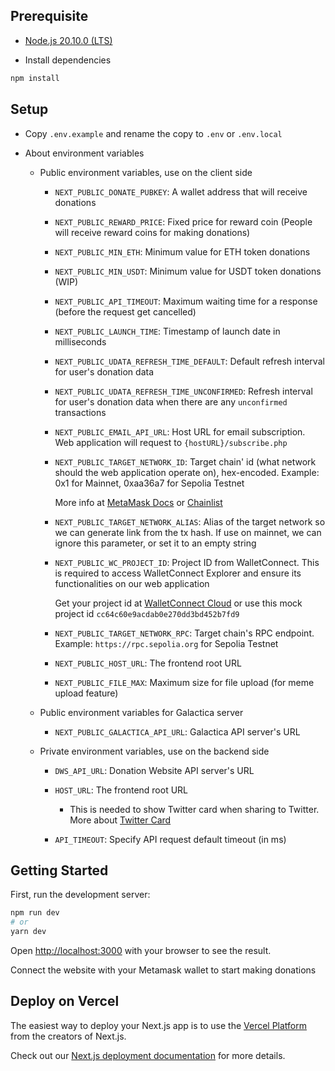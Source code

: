 ## Prerequisite

- [Node.js 20.10.0 (LTS)](https://nodejs.org/en)

- Install dependencies

```bash
npm install
```

## Setup

- Copy `.env.example` and rename the copy to `.env` or `.env.local`

- About environment variables

  - Public environment variables, use on the client side

    - `NEXT_PUBLIC_DONATE_PUBKEY`: A wallet address that will receive donations
    - `NEXT_PUBLIC_REWARD_PRICE`: Fixed price for reward coin (People will receive reward coins for making donations)
    - `NEXT_PUBLIC_MIN_ETH`: Minimum value for ETH token donations
    - `NEXT_PUBLIC_MIN_USDT`: Minimum value for USDT token donations (WIP)
    - `NEXT_PUBLIC_API_TIMEOUT`: Maximum waiting time for a response (before the request get cancelled)
    - `NEXT_PUBLIC_LAUNCH_TIME`: Timestamp of launch date in milliseconds
    - `NEXT_PUBLIC_UDATA_REFRESH_TIME_DEFAULT`: Default refresh interval for user's donation data
    - `NEXT_PUBLIC_UDATA_REFRESH_TIME_UNCONFIRMED`: Refresh interval for user's donation data when there are any `unconfirmed` transactions
    - `NEXT_PUBLIC_EMAIL_API_URL`: Host URL for email subscription. Web application will request to `{hostURL}/subscribe.php`
    - `NEXT_PUBLIC_TARGET_NETWORK_ID`: Target chain' id (what network should the web application operate on), hex-encoded. Example: 0x1 for Mainnet, 0xaa36a7 for Sepolia Testnet

      More info at [MetaMask Docs](https://docs.metamask.io/wallet/how-to/connect/detect-network/#chain-ids) or [Chainlist](https://chainid.network/)

    - `NEXT_PUBLIC_TARGET_NETWORK_ALIAS`: Alias of the target network so we can generate link from the tx hash. If use on mainnet, we can ignore this parameter, or set it to an empty string

    - `NEXT_PUBLIC_WC_PROJECT_ID`: Project ID from WalletConnect. This is required to access WalletConnect Explorer and ensure its functionalities on our web application

      Get your project id at [WalletConnect Cloud](https://cloud.walletconnect.com/app) or use this mock project id `cc64c60e9acdab0e270dd3bd452b7fd9`

    - `NEXT_PUBLIC_TARGET_NETWORK_RPC`: Target chain's RPC endpoint. Example: `https://rpc.sepolia.org` for Sepolia Testnet

    - `NEXT_PUBLIC_HOST_URL`: The frontend root URL

    - `NEXT_PUBLIC_FILE_MAX`: Maximum size for file upload (for meme upload feature)

  - Public environment variables for Galactica server

    - `NEXT_PUBLIC_GALACTICA_API_URL`: Galactica API server's URL

  - Private environment variables, use on the backend side

    - `DWS_API_URL`: Donation Website API server's URL

    - `HOST_URL`: The frontend root URL

      - This is needed to show Twitter card when sharing to Twitter. More about [Twitter Card](https://developer.twitter.com/en/docs/twitter-for-websites/cards/overview/abouts-cards)

    - `API_TIMEOUT`: Specify API request default timeout (in ms)

## Getting Started

First, run the development server:

```bash
npm run dev
# or
yarn dev
```

Open [http://localhost:3000](http://localhost:3000) with your browser to see the result.

Connect the website with your Metamask wallet to start making donations

## Deploy on Vercel

The easiest way to deploy your Next.js app is to use the [Vercel Platform](https://vercel.com/new?utm_medium=default-template&filter=next.js&utm_source=create-next-app&utm_campaign=create-next-app-readme) from the creators of Next.js.

Check out our [Next.js deployment documentation](https://nextjs.org/docs/deployment) for more details.
